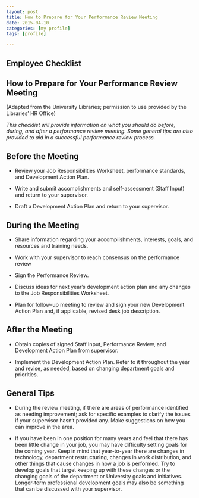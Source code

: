 ```yaml
---
layout: post
title: How to Prepare for Your Performance Review Meeting
date: 2015-04-10
categories: [my profile]
tags: [profile]

---
```


## Employee Checklist## How to Prepare for Your Performance Review Meeting(Adapted from the University Libraries; permission to use provided by the Libraries’ HR Office)
*This checklist will provide information on what you should do before, during, and after a performance review meeting. Some general tips are also provided to aid in a successful performance review process.*
## Before the Meeting- Review your Job Responsibilities Worksheet, performance standards, and Development Action Plan.
- Write and submit accomplishments and self-assessment (Staff Input) and return to your supervisor. 

- Draft a Development Action Plan and return to your supervisor.## During the Meeting- Share information regarding your accomplishments, interests, goals, and resources and training needs.
- Work with your supervisor to reach consensus on the performance review
- Sign the Performance Review.
- Discuss ideas for next year’s development action plan and any changes to the Job Responsibilities Worksheet.- Plan for follow-up meeting to review and sign your new Development Action Plan and, if applicable, revised desk job description.## After the Meeting- Obtain copies of signed Staff Input, Performance Review, and Development Action Plan from supervisor. 
- Implement the Development Action Plan. Refer to it throughout the year and revise, as needed, based onchanging department goals and priorities.## General Tips- During the review meeting, if there are areas of performance identified as needing improvement; ask for specific examples to clarify the issues if your supervisor hasn’t provided any. Make suggestions on how you can improve in the area.- If you have been in one position for many years and feel that there has been little change in your job, you may have difficulty setting goals for the coming year. Keep in mind that year-to-year there are changes in technology, department restructuring, changes in work distribution, and other things that cause changes in how a job is performed. Try to develop goals that target keeping up with these changes or the changing goals of the department or University goals and initiatives. Longer-term professional development goals may also be something that can be discussed with your supervisor.